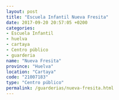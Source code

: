 ```yaml
---
layout: post
title: "Escuela Infantil Nueva Fresita"
date: 2017-09-20 20:57:05 +0200
categories:
- Escuela Infantil
- huelva
- cartaya
- Centro público
- guarderia
name: "Nueva Fresita"
province: "Huelva"
location: "Cartaya"
code: "21007183"
type: "Centro público"
permalink: /guarderias/nueva-fresita.html
---
```

